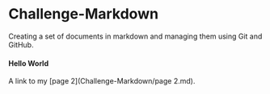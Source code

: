 # Challenge-Markdown
Creating a set of documents in markdown and managing them using Git and GitHub.

#### Hello World

<p> A link to my [page 2](Challenge-Markdown/page 2.md).</P>
